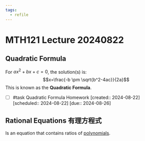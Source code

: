 ```yaml
---
tags:
  - refile
---
```


# MTH121 Lecture 20240822

## Quadratic Formula

For $ax^2+bx+c=0$, the solution(s) is:
$$x=\frac{-b \pm \sqrt{b^2-4ac}}{2a}$$
This is known as the **Quadratic Formula**.

- [ ] #task Quadratic Formula Homework  [created:: 2024-08-22]  [scheduled:: 2024-08-22]  [due:: 2024-08-26]

## Rational Equations 有理方程式

Is an equation that contains ratios of [polynomials](https://google.com).
